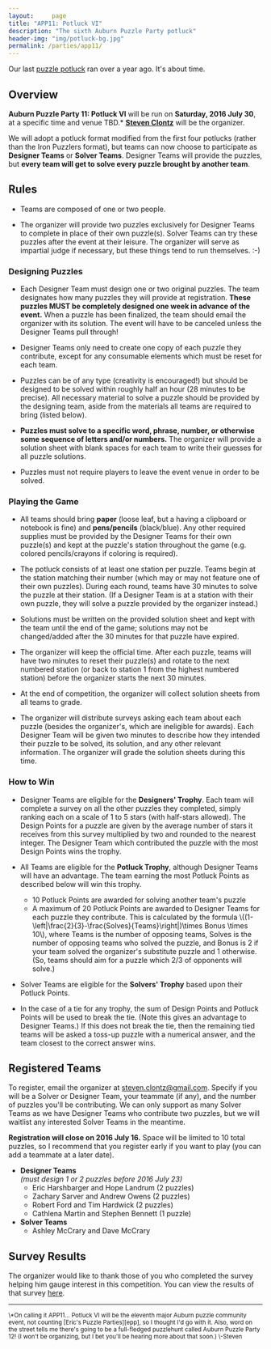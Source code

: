 ```yaml
---
layout:     page
title: "APP11: Potluck VI"
description: "The sixth Auburn Puzzle Party potluck"
header-img: "img/potluck-bg.jpg"
permalink: /parties/app11/
---
```


Our last [puzzle potluck][0]
ran over a year ago. It's about time.

[0]: http://auburnpuzzleparty.wikia.com/wiki/Puzzle_Potluck_5:_Iron_Puzzlers

## Overview

**Auburn Puzzle Party 11: Potluck VI** will be run on
**Saturday, 2016 July 30**, at a specific time and venue TBD.\*
[**Steven Clontz**](http://clontz.org) will be the organizer.

We will adopt a potluck format modified from the first four potlucks
(rather than the Iron Puzzlers format), but teams can now choose to
participate as **Designer Teams** or **Solver Teams**. Designer Teams will
provide the puzzles, but **every team will get to solve every puzzle brought
by another team**.

## Rules

* Teams are composed of one or two people.

* The organizer
  will provide two puzzles exclusively for Designer Teams to
  complete in place of their own puzzle(s). Solver Teams can try these puzzles
  after the event at their leisure. The organizer will serve as impartial judge
  if necessary, but these things tend to run themselves. :-)

### Designing Puzzles

* Each Designer Team must design one or two original puzzles. The team
  designates how many puzzles they will provide at registration. **These puzzles
  MUST be completely designed one week in advance of the event.**
  When a puzzle has been finalized, the team should email the organizer with
  its solution. The event will have to be
  canceled unless the Designer Teams pull through!

* Designer Teams only need to create one copy of each puzzle they contribute,
  except for any consumable elements which must be reset for each team.

* Puzzles can be of any type (creativity is encouraged!)
  but should be designed to be solved within roughly half an hour
  (28 minutes to be precise).
  All necessary material to solve a
  puzzle should be provided by the designing team, aside from the
  materials all teams are required to bring (listed below).

* **Puzzles must solve to a specific
  word, phrase, number, or otherwise some sequence of
  letters and/or numbers.** The organizer will provide
  a solution sheet with blank spaces for each team to write their guesses
  for all puzzle solutions.

* Puzzles must not require players to leave the event venue in order to be
  solved.

### Playing the Game

* All teams should bring **paper** (loose leaf, but a having a
  clipboard or notebook is fine)
  and **pens/pencils** (black/blue). Any other required
  supplies must be provided by the Designer Teams for their own puzzle(s)
  and kept at the puzzle's station throughout the game
  (e.g. colored pencils/crayons if coloring is required).

* The potluck consists of at least one station per puzzle. Teams begin at the
  station matching their number (which may or may not feature one of their own
  puzzles). During each round, teams have 30 minutes
  to solve the puzzle at their station. (If a Designer Team is at a station
  with their own puzzle, they will solve a puzzle provided by the organizer
  instead.)

* Solutions must be written on the provided solution sheet
  and kept with the team until the end of the game; solutions may not be
  changed/added after the 30 minutes for that puzzle have expired.

* The organizer will keep the official time. After each puzzle, teams will
  have two minutes to reset their puzzle(s)
  and rotate to the next numbered station (or back to
  station 1 from the highest numbered station) before the organizer
  starts the next 30 minutes.

* At the end of competition, the organizer will collect solution sheets from
  all teams to grade.

* The organizer will distribute surveys asking each team about each puzzle
  (besides the organizer's, which are ineligible for awards). Each
  Designer Team will be given two minutes to describe how they intended their
  puzzle to be solved, its solution, and any other
  relevant information. The organizer will grade the solution sheets during
  this time.

### How to Win

* Designer Teams are eligible for the **Designers' Trophy**. Each team
  will complete a survey on all the other puzzles they completed, simply
  ranking each on a scale of 1 to 5 stars (with half-stars allowed). The
  Design Points for a puzzle are given by the average number of stars it
  receives from this survey multiplied by two and rounded to the nearest
  integer.
  The Designer Team which contributed the puzzle with the
  most Design Points wins the trophy.

* All Teams are eligible for the **Potluck Trophy**, although Designer Teams
  will have an advantage. The team earning the most Potluck Points as described
  below will win this trophy.
    * 10 Potluck Points are awarded for solving another team's puzzle
    * A maximum of 20 Potluck Points are awarded to Designer Teams for each
      puzzle they contribute. This is calculated by the formula
      \\((1-\\left|\\frac{2}{3}-\\frac{Solves}{Teams}\\right|)\\times Bonus \\times 10\\),
      where Teams is the number of opposing teams, Solves is the number of
      opposing teams who solved the puzzle, and Bonus is 2 if your team solved the
      organizer's substitute puzzle and 1 otherwise.
      (So, teams should aim for a puzzle which 2/3 of opponents will solve.)

* Solver Teams are eligible for the **Solvers' Trophy** based upon their
  Potluck Points.

* In the case of a tie for any trophy, the sum of Design Points and Potluck
  Points will be used to break the tie.
  (Note this gives an advantage to Designer Teams.) If this does not break the
  tie, then the remaining tied teams will be asked a toss-up puzzle with a
  numerical answer, and the team closest to the correct answer wins.

## Registered Teams

To register, email the organizer at
<steven.clontz@gmail.com>. Specify if you will be a Solver or Designer Team,
your teammate (if any), and the number of puzzles you'll be contributing.
We can only support as many Solver Teams as we have Designer Teams who contribute
two puzzles, but we will waitlist any interested Solver Teams in the meantime.

**Registration will close on 2016 July 16.** Space will be limited to 10 total
puzzles, so I recommend that you register early if you want to play
(you can add a teammate at a later date).

* **Designer Teams**  
  *(must design 1 or 2 puzzles before 2016 July 23)*
    * Eric Harshbarger and Hope Landrum (2 puzzles)
    * Zachary Sarver and Andrew Owens (2 puzzles)
    * Robert Ford and Tim Hardwick (2 puzzles)
    * Cathlena Martin and Stephen Bennett (1 puzzle)
* **Solver Teams**
    * Ashley McCrary and Dave McCrary

## Survey Results

The organizer would like to thank those of you who completed the survey
helping him gauge interest
in this competition. You can view the results of that survey [here][1].

[1]: https://docs.google.com/forms/d/1mcnlmruUOP97kYPpgAwhHC9130mjBN56hyBHVNcwTJA/viewanalytics

---

<small>
\*On calling it APP11...
Potluck VI will be the eleventh major Auburn puzzle community event,
not counting [Eric's Puzzle Parties][epp], so I thought I'd go with it.
Also, word on the street tells me
there's going to be a full-fledged puzzlehunt called Auburn Puzzle
Party 12!
(I won't be organizing, but I bet you'll be hearing more about that soon.)
\-Steven
</small>

[epp]: http://www.ericharshbarger.org/epp/

